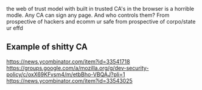 the web of trust model with built in trusted CA's in the browser is a horrible modle.
Any CA can sign any page. And who controls them?
From prospective of hackers and ecomm ur safe
from prospective of corpo/state ur effd


## Example of shitty CA
https://news.ycombinator.com/item?id=33541718
https://groups.google.com/a/mozilla.org/g/dev-security-policy/c/oxX69KFvsm4/m/etbBho-VBQAJ?pli=1
https://news.ycombinator.com/item?id=33543025